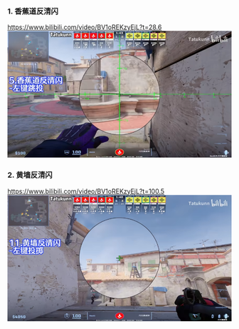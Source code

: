 ### 1. 香蕉道反清闪
https://www.bilibili.com/video/BV1oREKzyEjL?t=28.6
![alt text](<../../assets/de_inferno CT Flashbang/image.png>)

### 2. 黄墙反清闪
https://www.bilibili.com/video/BV1oREKzyEjL?t=100.5
![alt text](<../../assets/de_inferno CT Flashbang/image-1.png>)